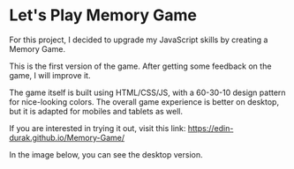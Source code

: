 # Let's Play Memory Game

For this project, I decided to upgrade my JavaScript skills by creating a Memory Game.

This is the first version of the game. After getting some feedback on the game, I will improve it.

The game itself is built using HTML/CSS/JS, with a 60-30-10 design pattern for nice-looking colors. The overall game experience is better on desktop, but it is adapted for mobiles and tablets as well.

If you are interested in trying it out, visit this link: https://edin-durak.github.io/Memory-Game/

In the image below, you can see the desktop version.

